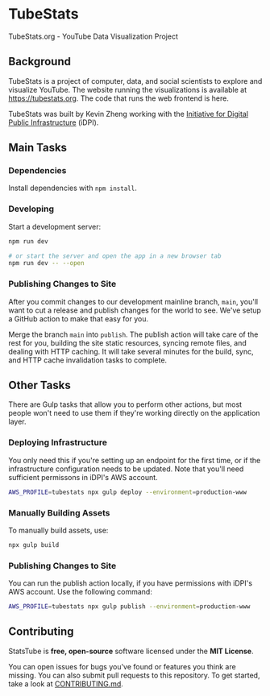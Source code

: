# TubeStats
TubeStats.org - YouTube Data Visualization Project

## Background

TubeStats is a project of computer, data, and social scientists to explore and visualize YouTube. The website running the visualizations is available at https://tubestats.org. The code that runs the web frontend is here. 

TubeStats was built by Kevin Zheng working with the [Initiative for Digital Public Infrastructure](https://publicinfrastructure.org) (iDPI).

## Main Tasks

### Dependencies
Install dependencies with `npm install`.

### Developing
Start a development server:

```bash
npm run dev

# or start the server and open the app in a new browser tab
npm run dev -- --open
```

### Publishing Changes to Site

After you commit changes to our development mainline branch, `main`, you'll want to cut a release and publish changes for the world to see. We've setup a GitHub action to make that easy for you.

Merge the branch `main` into `publish`. The publish action will take care of the rest for you, building the site static resources, syncing remote files, and dealing with HTTP caching. It will take several minutes for the build, sync, and HTTP cache invalidation tasks to complete. 

## Other Tasks

There are Gulp tasks that allow you to perform other actions, but most people won't need to use them if they're working directly on the application layer.

### Deploying Infrastructure

You only need this if you're setting up an endpoint for the first time, or if the infrastructure configuration needs to be updated. Note that you'll need sufficient permissons in iDPI's AWS account.

```bash
AWS_PROFILE=tubestats npx gulp deploy --environment=production-www
```

### Manually Building Assets

To manually build assets, use:

```bash
npx gulp build
```

### Publishing Changes to Site

You can run the publish action locally, if you have permissions with iDPI's AWS account. Use the following command:

```bash
AWS_PROFILE=tubestats npx gulp publish --environment=production-www
```
## Contributing

StatsTube is **free, open-source** software licensed under the **MIT License**.

You can open issues for bugs you've found or features you think are missing. You can also submit pull requests to this repository. To get started, take a look at [CONTRIBUTING.md](.github/ISSUE_TEMPLATE/CONTRIBUTING.md).

